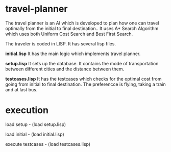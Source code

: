 # travel-planner

The travel planner is an AI which is developed to plan how one can travel optimally from the initial to final destination.. 
It uses A* Search Algorithm which uses both Uniform Cost Search and Best First Search.

The traveler is coded in LISP. It has several lisp files.

<b>initial.lisp</b>
It has the main logic which implements travel planner. 

<b>setup.lisp</b>
It sets up the database. It contains the mode of transportation between different cities and the distance between them.

<b>testcases.lisp</b>
It has the testcases which checks for the optimal cost from going from initial to final destination. The preferencce is flying, taking a train and at last bus. 

# execution

load setup - (load setup.lisp)

load initial - (load initial.lisp)

execute testcases - (load testcases.lisp)
 
